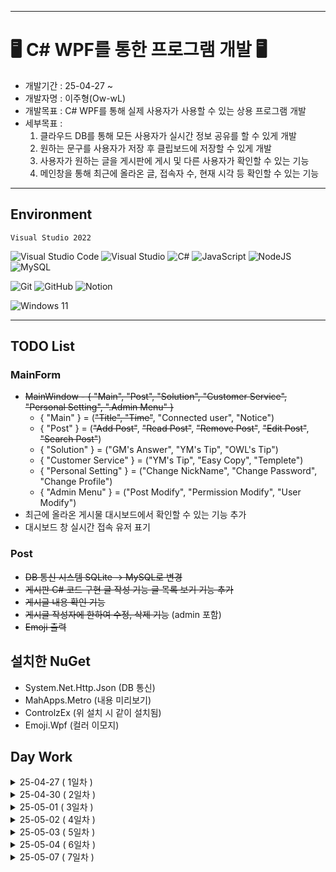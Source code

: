 ----

# 🖥️ C# WPF를 통한 프로그램 개발 🖥️
+ 개발기간 : 25-04-27 ~
+ 개발자명 : 이주형(Ow-wL)
+ 개발목표 : C# WPF를 통해 실제 사용자가 사용할 수 있는 상용 프로그램 개발
+ 세부목표 : 
    1. 클라우드 DB를 통해 모든 사용자가 실시간 정보 공유를 할 수 있게 개발
    2. 원하는 문구를 사용자가 저장 후 클립보드에 저장할 수 있게 개발
    3. 사용자가 원하는 글을 게시판에 게시 및 다른 사용자가 확인할 수 있는 기능
    4. 메인창을 통해 최근에 올라온 글, 접속자 수, 현재 시각 등 확인할 수 있는 기능

----

## Environment
    Visual Studio 2022

  ![Visual Studio Code](https://img.shields.io/badge/Visual%20Studio%20Code-0078d7.svg?style=for-the-badge&logo=visual-studio-code&logoColor=white)
  ![Visual Studio](https://img.shields.io/badge/Visual%20Studio-5C2D91.svg?style=for-the-badge&logo=visual-studio&logoColor=white)
  ![C#](https://img.shields.io/badge/c%23-%23239120.svg?style=for-the-badge&logo=csharp&logoColor=white)
  ![JavaScript](https://img.shields.io/badge/javascript-%23323330.svg?style=for-the-badge&logo=javascript&logoColor=%23F7DF1E)
  ![NodeJS](https://img.shields.io/badge/node.js-6DA55F?style=for-the-badge&logo=node.js&logoColor=white)
  ![MySQL](https://img.shields.io/badge/mysql-4479A1.svg?style=for-the-badge&logo=mysql&logoColor=white)

  ![Git](https://img.shields.io/badge/git-%23F05033.svg?style=for-the-badge&logo=git&logoColor=white)
  ![GitHub](https://img.shields.io/badge/github-%23121011.svg?style=for-the-badge&logo=github&logoColor=white)
  ![Notion](https://img.shields.io/badge/Notion-%23000000.svg?style=for-the-badge&logo=notion&logoColor=white)

  ![Windows 11](https://img.shields.io/badge/Windows%2011-%230079d5.svg?style=for-the-badge&logo=Windows%2011&logoColor=white)
  

----

## TODO List
### MainForm
+ ~~MainWindow - { "Main", "Post", "Solution", "Customer Service", "Personal Setting", ".Admin Menu" }~~
    + { "Main" } = (~~"Title", "Time"~~, "Connected user", "Notice")
    + { "Post" } = (~~"Add Post"~~, ~~"Read Post"~~, ~~"Remove Post"~~, ~~"Edit Post"~~, ~~"Search Post"~~)
    + { "Solution" } = ("GM's Answer", "YM's Tip", "OWL's Tip")
    + { "Customer Service" } = ("YM's Tip", "Easy Copy", "Templete")
    + { "Personal Setting" } = ("Change NickName", "Change Password", "Change Profile")
    + { "Admin Menu" } = ("Post Modify", "Permission Modify", "User Modify")
+ 최근에 올라온 게시물 대시보드에서 확인할 수 있는 기능 추가
+ 대시보드 창 실시간 접속 유저 표기

### Post
+ ~~DB 통신 시스템 SQLite -> MySQL로 변경~~
+ ~~게시판 C# 코드 구현 글 작성 기능 글 목록 보기 기능 추가~~
+ ~~게시글 내용 확인 기능~~
+ ~~게시글 작성자에 한하여 수정, 삭제 기능~~ (admin 포함)
+ ~~Emoji 출력~~

## 설치한 NuGet

+ System.Net.Http.Json (DB 통신)
+ MahApps.Metro (내용 미리보기)
+ ControlzEx (위 설치 시 같이 설치됨)
+ Emoji.Wpf (컬러 이모지)

## Day Work

<details>
<summary> 25-04-27 ( 1일차 ) </summary>
로그인 폼 디자인 <br>
회원가입 폼 디자인<br>
<br>
</details>

<details>
<summary>25-04-30 ( 2일차 ) </summary>
 로그인 & 회원가입 서버 DB 시스템 구현 <br>
 메인 폼 디자인 <br>
<br>
</details>

<details>
<summary>25-05-01 ( 3일차 ) </summary>
회원가입 시 별명 설정<br>
대시보드 & 게시판 xaml 디자인<br>
메인폼 별명 추가(이모지 출력)<br>
Emoji.wpf 사용을 위한 .NET 8.0 WPF로 변경 <br>
컬러 이모지 구현 <br>
<br>

</details>

<details>
<summary>25-05-02 ( 4일차 ) </summary>
SQLite -> MySQL 변환<br>
게시판 디자인 <br>
<br>

</details>

<details>
<summary>25-05-03 ( 5일차 ) </summary>
게시판 디자인 수정<br>
게시판 글 작성 & 목록 & 삭제 기능 구현 <br>
로그인 & 회원가입 방식 개선 <br>
<br>

</details>

</details>

<details>
<summary>25-05-04 ( 6일차 ) </summary>
게시글 내용 보기 기능 추가 <br>
게시글 작성 시간 오류 수정 <br>
데이터 베이스 연결 방식 개선 <br>
<br>

</details>

<details>
<summary>25-05-07 ( 7일차 ) </summary>
게시글 검색 기능 추가 <br>
서버 코드 개선 <br>
게시글 수정 기능 완성 <br>
<br>

</details>